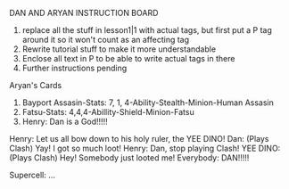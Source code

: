DAN AND ARYAN INSTRUCTION BOARD

1. replace all the stuff in lesson1|1 with actual tags, but first put a P tag around it so it won't count as an affecting tag
2. Rewrite tutorial stuff to make it more understandable
3. Enclose all text in P to be able to write actual tags in there
4. Further instructions pending

Aryan's Cards

1. Bayport Assasin-Stats: 7, 1, 4-Ability-Stealth-Minion-Human Assasin
2. Fatsu-Stats: 4,4,4-Abillity-Shield-Minion-Fatsu
3. Henry: Dan is a God!!!!!

Henry: Let us all bow down to his holy ruler, the YEE DINO!
Dan: (Plays Clash) Yay! I got so much loot!
Henry: Dan, stop playing Clash!
YEE DINO: (Plays Clash) Hey! Somebody just looted me!
Everybody: DAN!!!!!

Supercell: ...
